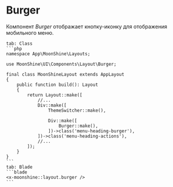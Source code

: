 # Burger

Компонент *Burger* отображает кнопку-иконку для отображения мобильного меню.

~~~tabs
tab: Class
```php
namespace App\MoonShine\Layouts;

use MoonShine\UI\Components\Layout\Burger;

final class MoonShineLayout extends AppLayout
{
    public function build(): Layout
    {
        return Layout::make([
            //...
            Div::make([
                ThemeSwitcher::make(),

                Div::make([
                    Burger::make(),
                ])->class('menu-heading-burger'),
            ])->class('menu-heading-actions'),
            //...
        ]);
    }
}
```
tab: Blade
```blade
<x-moonshine::layout.burger />
```
~~~